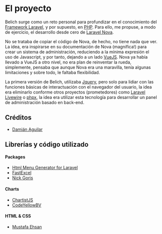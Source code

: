 # El proyecto

Belich surge como un reto personal para profundizar en el conocimiento del [Framework Laravel](https://laravel.com), y por supuesto, en [PHP](http://php.net). Para ello, me propuse, a modo de ejercicio, el desarrollo desde cero de [Laravel Nova](https://nova.laravel.com/). 

No se trataba de copiar el código de Nova, de hecho, no tiene nada que ver. La idea, era inspirarse en su documentación de Nova (magnífica!) para crear un sistema de administración, reduciendo a la mínima expresión el uso de Javascript, y por tanto, dejando a un lado [VueJS](https://vuejs.org/). Nova ya había llevado a VueJS a otro nivel, no era plan de reinventar la rueda, simplemente, pensaba que aunque Nova era una maravilla, tenía algunas limitaciones y sobre todo, le faltaba flexibilidad.

La primera versión de Belich, utilizaba [Jquery](https://jquery.com/), pero solo para lidiar con las funciones básicas de interactuación con el navegador del usuario, la idea era eliminarlo conforme otros proyectos (prometedores) como [Laravel Livewire](http://calebporzio.com/proof-of-concept-phoenix-liveview-for-laravel/) o [phpx](https://github.com/preprocess/example-phpx-live), la idea era utilizar esta tecnología para desarrollar un panel de administración basado en back-end.

## Créditos

- [Damián Aguilar](https://github.com/daguilarm/)

## Librerías y código utilizado

#### Packages
- [Html Menu Generator for Laravel](https://github.com/spatie/laravel-menu)
- [FastExcel](https://github.com/rap2hpoutre/fast-excel)
- [Nick Goris](https://github.com/nckg/laravel-minify-html)

#### Charts
- [ChartistJS](https://github.com/gionkunz/chartist-js)
- [CodeYellowBV](https://github.com/CodeYellowBV/chartist-plugin-legend)

#### HTML & CSS
- [Mustafa Ehsan](http://mustafaehsan.com/2017/tailwind-css-building-a-login-page/)
